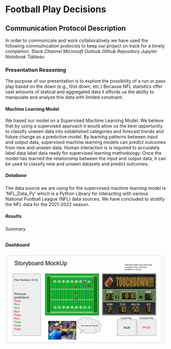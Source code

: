 # Football Play Decisions

## Communication Protocol Description
In order to communicate and work collaboratively we have used the following commuinication protocols to keep our project on track for a timely completion.
*Slack Channel*
*Microsoft Outlook*
*Github Repository*
*Jupyter Notebook*
*Tableau*

### Presentation Reasoning
The purpose of our presentation is to explore the possibility of a run or pass play based on the down (e.g., first down, etc.) Because NFL statistics offer vast amounts of statical and aggregated data it affords us the ability to manipulate and analyze this data with limited constraint.

#### Machine Learning Model
We based our model on a Supervised Machine Learning Model. We believe that by using a supervised approach it would allow us the best opportunity to classify unseen data into established categories and forecast trends and future change as a predictive model. By learning patterns between input and output data, supervised machine learning models can predict outcomes from new and unseen data. Human interaction is is required to accurately label data label data ready for supervised learning methodology. Once the model has learned the relationship between the input and output data, it can be used to classify new and unseen datasets and predict outcomes.

##### Database 
The data source we are using for the supervirsed machine learning model is 'NFL_Data_Py' which is a Python Library for interacting with various National Football League (NFL) data sources. We have concluded to stratify the NFL data for the 2021-2022 season.

##### Results

###### Summary

##### Dashboard
![image](https://github.com/rudyk30/Football_Play_Decisions/blob/main/Resources/storyboard_placeholder.png)